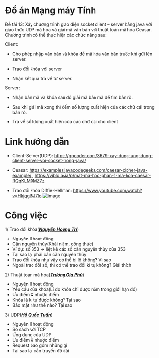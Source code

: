 # Đồ án Mạng máy Tính
Đề tài 13: Xây chương trình giao diện socket client – server bằng java với giao thức UDP mã hóa và giải mã văn bản với thuật toán mã hóa Ceasar. Chương trình có thể thực hiện các chức năng sau:

Client:

- Cho phép nhập văn bản và khóa để mã hóa văn bản trước khi gửi lên server.

- Trao đổi khóa với server

- Nhận kết quả trả về từ server.

Server:

- Nhận bản mã và khóa sau đó giải mã bản mã để tìm bản rõ.

- Sau khi giải mã xong thì đếm số lượng xuất hiện của các chữ cái trong bản rõ.

- Trả về số lượng xuất hiện của các chữ cái cho client


# Link hướng dẫn

- Client-Server(UDP): https://gpcoder.com/3679-xay-dung-ung-dung-client-server-voi-socket-trong-java/

- Ceasar: https://examples.javacodegeeks.com/caesar-cipher-java-example/ , https://viblo.asia/p/mat-ma-hoc-phan-1-ma-hoa-caesar-RQqKLM0MZ7z

- Trao đổi khóa Diffie-Hellman: https://www.youtube.com/watch?v=Hkjqgl5J7lo
![image](https://user-images.githubusercontent.com/83626285/147381418-4226e208-21ef-4ccf-9b6b-bdcf1b0a2375.png)

 # Công việc
 
 1/ Trao đổi khóa(<b><i><u>Nguyễn Hoàng Trí</u></i></b>)
 - Nguyên lí hoạt đông
 - Căn nguyên thủy(Khái niệm, công thức)
 - Ví dụ: số 353 -> liệt kê các số căn nguyên thủy của 353
 - Tại sao lại phải cần căn nguyên thủy
 - Trao đổi khóa như vậy có thể bị lộ không? Vì sao
 - Ngoài trao đổi số, thì có thể trao đổi kí tự không? Giải thích
 
 2/ Thuật toán mã hóa(<b><i><u>Trương Gia Phú</u></i></b>)
 - Nguyên lí hoạt động
 - Yêu cầu của khóa(Lí do khóa chỉ được nằm trong giới hạn đó)
 - Ưu điểm & nhược điểm 
 - Khóa là kí tự được không? Tại sao
 - Bảo mật như thế nào? Tại sao
 
 3/ UDP(<b><i><u>Hồ Quốc Tuấn</u></i></b>)
 - Nguyên lí hoạt động
 - So sách với TCP
 - Ứng dụng của UDP
 - Ưu điểm & nhược điểm
 - Request bao gồm những gì
 - Tại sao lại cần truyền độ dài
